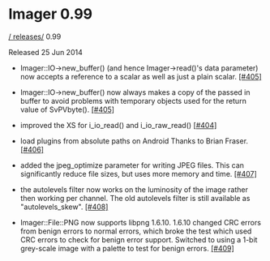 # Imager 0.99

[ / ](..) [releases/](./) 0.99

Released 25 Jun 2014

 - Imager::IO->new_buffer() (and hence Imager->read()'s data parameter) now accepts a reference to a scalar as well as just a plain scalar. [[#405]](https://github.com/tonycoz/imager/issues/405)

 - Imager::IO->new_buffer() now always makes a copy of the passed in buffer to avoid problems with temporary objects used for the return value of SvPVbyte(). [[#405]](https://github.com/tonycoz/imager/issues/405)

 - improved the XS for i_io_read() and i_io_raw_read() [[#404]](https://github.com/tonycoz/imager/issues/404)

 - load plugins from absolute paths on Android Thanks to Brian Fraser. [[#406]](https://github.com/tonycoz/imager/issues/406)

 - added the jpeg_optimize parameter for writing JPEG files. This can significantly reduce file sizes, but uses more memory and time. [[#407]](https://github.com/tonycoz/imager/issues/407)

 - the autolevels filter now works on the luminosity of the image rather then working per channel. The old autolevels filter is still available as "autolevels_skew". [[#408]](https://github.com/tonycoz/imager/issues/408)

 - Imager::File::PNG now supports libpng 1.6.10. 1.6.10 changed CRC errors from benign errors to normal errors, which broke the test which used CRC errors to check for benign error support. Switched to using a 1-bit grey-scale image with a palette to test for benign errors. [[#409]](https://github.com/tonycoz/imager/issues/409)